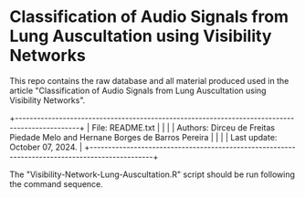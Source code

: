 # Classification of Audio Signals from Lung Auscultation using Visibility Networks
This repo contains the raw database and all material produced used in the article "Classification of Audio Signals from Lung Auscultation using Visibility Networks".


+-----------------------------------------------------------------------------------------------+
| File: README.txt                                                                              |
|                                                                                               |
| Authors: Dirceu de Freitas Piedade Melo and Hernane Borges de Barros Pereira                  |
|                                                                                               |
| Last update: October 07, 2024.                                                                |
+-----------------------------------------------------------------------------------------------+

The "Visibility-Network-Lung-Auscultation.R" script should be run following the command sequence.
